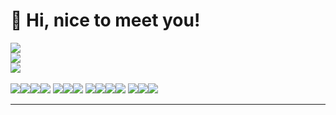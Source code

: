 # 👋 Hi, nice to meet you!
   
![](https://github-readme-stats.vercel.app/api?username=MDAlviano&theme=radical&hide_border=false&include_all_commits=false&count_private=false)<br/>
![](https://github-readme-streak-stats.herokuapp.com/?user=MDAlviano&theme=radical&hide_border=false)<br/>
![](https://github-readme-stats.vercel.app/api/top-langs/?username=MDAlviano&theme=radical&hide_border=false&include_all_commits=false&count_private=false&layout=compact)<br/><br/>
![](https://img.shields.io/badge/-%237F52FF.svg?style=for-the-badge&logo=kotlin&logoColor=white)![](https://img.shields.io/badge/-%237F52FF.svg?style=for-the-badge&logo=swift&logoColor=white)![](https://img.shields.io/badge/-%237F52FF.svg?style=for-the-badge&logo=dart&logoColor=white)![](https://img.shields.io/badge/-%237F52FF.svg?style=for-the-badge&logo=javascript&logoColor=white)
![](https://img.shields.io/badge/-%237F52FF.svg?style=for-the-badge&logo=Jetpack%20Compose&logoColor=white)![](https://img.shields.io/badge/-%237F52FF.svg?style=for-the-badge&logo=flutter&logoColor=white)![](https://img.shields.io/badge/-%237F52FF.svg?style=for-the-badge&logo=react&logoColor=white)
![](https://img.shields.io/badge/-%237F52FF.svg?style=for-the-badge&logo=gradle&logoColor=white)![](https://img.shields.io/badge/-%237F52FF.svg?style=for-the-badge&logo=git&logoColor=white)![](https://img.shields.io/badge/-%237F52FF.svg?style=for-the-badge&logo=firebase&logoColor=white)![](https://img.shields.io/badge/-%237F52FF.svg?style=for-the-badge&logo=mysql&logoColor=white)
![](https://img.shields.io/badge/-%237F52FF.svg?style=for-the-badge&logo=android-studio&logoColor=white)![](https://img.shields.io/badge/-%237F52FF.svg?style=for-the-badge&logo=intellij-idea&logoColor=white)![](https://img.shields.io/badge/-%237F52FF.svg?style=for-the-badge&logo=postman&logoColor=white)
<!-- Proudly created with GPRM ( https://gprm.itsvg.in ) -->
---

<!-- Proudly created with GPRM ( https://gprm.itsvg.in ) -->
<!-- Proudly created with GPRM ( https://gprm.itsvg.in ) -->
